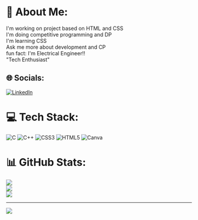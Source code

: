 # 💫 About Me:
I'm working on project based on HTML and CSS<br>I'm doing competitive programming and DP<br>I'm learning CSS<br>Ask me more about development and CP<br>fun fact: I'm Electrical Engineer!!<br>"Tech Enthusiast"


## 🌐 Socials:
[![LinkedIn](https://img.shields.io/badge/LinkedIn-%230077B5.svg?logo=linkedin&logoColor=white)](https://linkedin.com/in/https://www.linkedin.com/in/kriti-yadav-22951b295?utm_source=share&utm_campaign=share_via&utm_content=profile&utm_medium=android_app) 

# 💻 Tech Stack:
![C](https://img.shields.io/badge/c-%2300599C.svg?style=for-the-badge&logo=c&logoColor=white) ![C++](https://img.shields.io/badge/c++-%2300599C.svg?style=for-the-badge&logo=c%2B%2B&logoColor=white) ![CSS3](https://img.shields.io/badge/css3-%231572B6.svg?style=for-the-badge&logo=css3&logoColor=white) ![HTML5](https://img.shields.io/badge/html5-%23E34F26.svg?style=for-the-badge&logo=html5&logoColor=white) ![Canva](https://img.shields.io/badge/Canva-%2300C4CC.svg?style=for-the-badge&logo=Canva&logoColor=white)
# 📊 GitHub Stats:
![](https://github-readme-stats.vercel.app/api?username=Kride024&theme=dark&hide_border=false&include_all_commits=false&count_private=false)<br/>
![](https://github-readme-streak-stats.herokuapp.com/?user=Kride024&theme=dark&hide_border=false)<br/>
![](https://github-readme-stats.vercel.app/api/top-langs/?username=Kride024&theme=dark&hide_border=false&include_all_commits=false&count_private=false&layout=compact)

---
[![](https://visitcount.itsvg.in/api?id=Kride024&icon=0&color=0)](https://visitcount.itsvg.in)

<!-- Proudly created with GPRM ( https://gprm.itsvg.in ) -->
